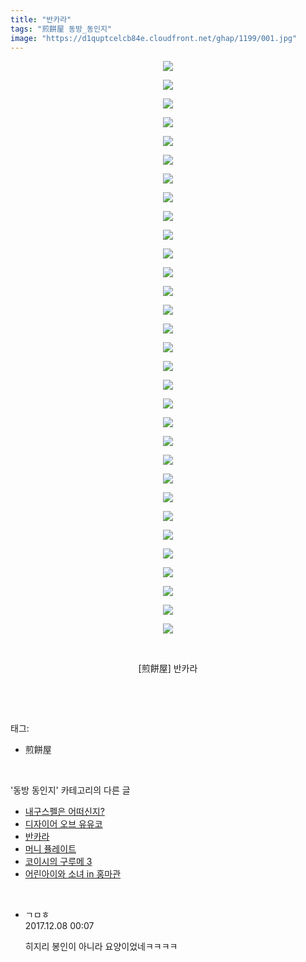 ```yaml
---
title: "반카라"
tags: "煎餅屋 동방_동인지"
image: "https://d1quptcelcb84e.cloudfront.net/ghap/1199/001.jpg"
---
```

<div class="article">
<p style="text-align: center; clear: none; float: none;"><img src="{{ site.imgserver8 }}/ghap/1199/001.jpg"/></p>
<p style="text-align: center; clear: none; float: none;"><img src="{{ site.imgserver8 }}/ghap/1199/002.jpg"/></p>
<p style="text-align: center; clear: none; float: none;"><img src="{{ site.imgserver8 }}/ghap/1199/003.jpg"/></p>
<p style="text-align: center; clear: none; float: none;"><img src="{{ site.imgserver8 }}/ghap/1199/004.jpg"/></p>
<p style="text-align: center; clear: none; float: none;"><img src="{{ site.imgserver8 }}/ghap/1199/005.jpg"/></p>
<p style="text-align: center; clear: none; float: none;"><img src="{{ site.imgserver8 }}/ghap/1199/006.jpg"/></p>
<p style="text-align: center; clear: none; float: none;"><img src="{{ site.imgserver8 }}/ghap/1199/007.jpg"/></p>
<p style="text-align: center; clear: none; float: none;"><img src="{{ site.imgserver8 }}/ghap/1199/008.jpg"/></p>
<p style="text-align: center; clear: none; float: none;"><img src="{{ site.imgserver8 }}/ghap/1199/009.jpg"/></p>
<p style="text-align: center; clear: none; float: none;"><img src="{{ site.imgserver8 }}/ghap/1199/010.jpg"/></p>
<p style="text-align: center; clear: none; float: none;"><img src="{{ site.imgserver8 }}/ghap/1199/011.jpg"/></p>
<p style="text-align: center; clear: none; float: none;"><img src="{{ site.imgserver8 }}/ghap/1199/012.jpg"/></p>
<p style="text-align: center; clear: none; float: none;"><img src="{{ site.imgserver8 }}/ghap/1199/013.jpg"/></p>
<p style="text-align: center; clear: none; float: none;"><img src="{{ site.imgserver8 }}/ghap/1199/014.jpg"/></p>
<p style="text-align: center; clear: none; float: none;"><img src="{{ site.imgserver8 }}/ghap/1199/015.jpg"/></p>
<p style="text-align: center; clear: none; float: none;"><img src="{{ site.imgserver8 }}/ghap/1199/016.jpg"/></p>
<p style="text-align: center; clear: none; float: none;"><img src="{{ site.imgserver8 }}/ghap/1199/017.jpg"/></p>
<p style="text-align: center; clear: none; float: none;"><img src="{{ site.imgserver8 }}/ghap/1199/018.jpg"/></p>
<p style="text-align: center; clear: none; float: none;"><img src="{{ site.imgserver8 }}/ghap/1199/019.jpg"/></p>
<p style="text-align: center; clear: none; float: none;"><img src="{{ site.imgserver8 }}/ghap/1199/020.jpg"/></p>
<p style="text-align: center; clear: none; float: none;"><img src="{{ site.imgserver8 }}/ghap/1199/021.jpg"/></p>
<p style="text-align: center; clear: none; float: none;"><img src="{{ site.imgserver8 }}/ghap/1199/022.jpg"/></p>
<p style="text-align: center; clear: none; float: none;"><img src="{{ site.imgserver8 }}/ghap/1199/023.jpg"/></p>
<p style="text-align: center; clear: none; float: none;"><img src="{{ site.imgserver8 }}/ghap/1199/024.jpg"/></p>
<p style="text-align: center; clear: none; float: none;"><img src="{{ site.imgserver8 }}/ghap/1199/025.jpg"/></p>
<p style="text-align: center; clear: none; float: none;"><img src="{{ site.imgserver8 }}/ghap/1199/026.jpg"/></p>
<p style="text-align: center; clear: none; float: none;"><img src="{{ site.imgserver8 }}/ghap/1199/027.jpg"/></p>
<p style="text-align: center; clear: none; float: none;"><img src="{{ site.imgserver8 }}/ghap/1199/028.jpg"/></p>
<p style="text-align: center; clear: none; float: none;"><img src="{{ site.imgserver8 }}/ghap/1199/029.jpg"/></p>
<p style="text-align: center; clear: none; float: none;"><img src="{{ site.imgserver8 }}/ghap/1199/030.jpg"/></p>
<p style="text-align: center; clear: none; float: none;"><img src="{{ site.imgserver8 }}/ghap/1199/031.jpg"/></p>
<p style="text-align: center; clear: none; float: none;"><br/></p>
<p style="text-align: center; clear: none; float: none;">[煎餅屋] 반카라</p>
<p><br/></p>
</div><br/>
<div class="tagTrail">
<p>태그: </p>
<ul>
<li>煎餅屋</li>
</ul>
</div><br/>
<div class="another">
<p>'동방 동인지' 카테고리의 다른 글</p>
<ul>
<li><a href="/ghap_1201">내구스펠은 어떠신지?</a></li>
<li><a href="/ghap_1200">디자이어 오브 유유코</a></li>
<li><a href="/ghap_1199">반카라</a></li>
<li><a href="/ghap_1198">머니 퓰레이트</a></li>
<li><a href="/ghap_1197">코이시의 구루메 3</a></li>
<li><a href="/ghap_1196">어린아이와 소녀 in 홍마관</a></li>
</ul>
</div><br/>
<div class="cb_module cb_fluid">
<div class="cb_wrt cb_profile">
<div class="comment">
<ul>
<li class="cb_thumb_off" id="comment15147227">
<div class="cb_comment_area">
<div class="cb_info_area">
<div class="cb_section">
<span class="cb_nick_name">ㄱㅁㅎ</span>
</div>
<div class="cb_section">
<span class="cb_date">2017.12.08 00:07 </span>
</div>
</div>
<div class="cb_dsc_comment">
<p class="cb_dsc">
											히지리 봉인이 아니라 요양이었네ㅋㅋㅋㅋ
										</p>
</div>
</div></li>
</ul>
</div>
</div><!-- commentList close -->
</div><br/>
